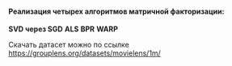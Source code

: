 #### Реализация четырех алгоритмов матричной факторизации:
**SVD через SGD**
**ALS**
**BPR**
**WARP**

Скачать датасет можно по ссылке https://grouplens.org/datasets/movielens/1m/
